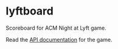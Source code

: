 # lyftboard

Scoreboard for ACM Night at Lyft game.

Read the [API documentation](api.md) for the game.
